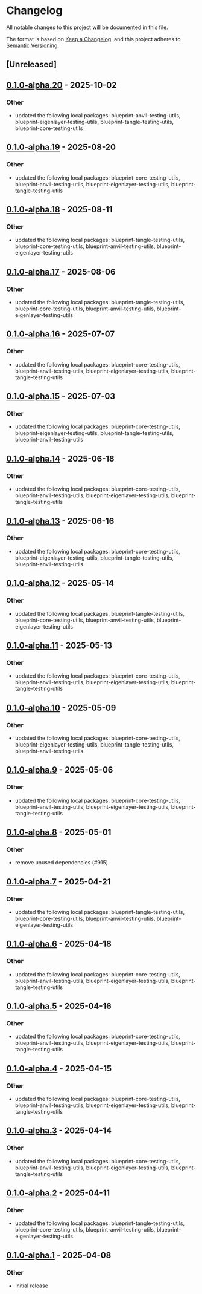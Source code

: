 # Changelog

All notable changes to this project will be documented in this file.

The format is based on [Keep a Changelog](https://keepachangelog.com/en/1.0.0/),
and this project adheres to [Semantic Versioning](https://semver.org/spec/v2.0.0.html).

## [Unreleased]

## [0.1.0-alpha.20](https://github.com/tangle-network/blueprint/compare/blueprint-testing-utils-v0.1.0-alpha.19...blueprint-testing-utils-v0.1.0-alpha.20) - 2025-10-02

### Other

- updated the following local packages: blueprint-anvil-testing-utils, blueprint-eigenlayer-testing-utils, blueprint-tangle-testing-utils, blueprint-core-testing-utils

## [0.1.0-alpha.19](https://github.com/tangle-network/blueprint/compare/blueprint-testing-utils-v0.1.0-alpha.18...blueprint-testing-utils-v0.1.0-alpha.19) - 2025-08-20

### Other

- updated the following local packages: blueprint-core-testing-utils, blueprint-anvil-testing-utils, blueprint-eigenlayer-testing-utils, blueprint-tangle-testing-utils

## [0.1.0-alpha.18](https://github.com/tangle-network/blueprint/compare/blueprint-testing-utils-v0.1.0-alpha.17...blueprint-testing-utils-v0.1.0-alpha.18) - 2025-08-11

### Other

- updated the following local packages: blueprint-tangle-testing-utils, blueprint-core-testing-utils, blueprint-anvil-testing-utils, blueprint-eigenlayer-testing-utils

## [0.1.0-alpha.17](https://github.com/tangle-network/blueprint/compare/blueprint-testing-utils-v0.1.0-alpha.16...blueprint-testing-utils-v0.1.0-alpha.17) - 2025-08-06

### Other

- updated the following local packages: blueprint-tangle-testing-utils, blueprint-core-testing-utils, blueprint-anvil-testing-utils, blueprint-eigenlayer-testing-utils

## [0.1.0-alpha.16](https://github.com/tangle-network/blueprint/compare/blueprint-testing-utils-v0.1.0-alpha.15...blueprint-testing-utils-v0.1.0-alpha.16) - 2025-07-07

### Other

- updated the following local packages: blueprint-core-testing-utils, blueprint-anvil-testing-utils, blueprint-eigenlayer-testing-utils, blueprint-tangle-testing-utils

## [0.1.0-alpha.15](https://github.com/tangle-network/blueprint/compare/blueprint-testing-utils-v0.1.0-alpha.14...blueprint-testing-utils-v0.1.0-alpha.15) - 2025-07-03

### Other

- updated the following local packages: blueprint-core-testing-utils, blueprint-eigenlayer-testing-utils, blueprint-tangle-testing-utils, blueprint-anvil-testing-utils

## [0.1.0-alpha.14](https://github.com/tangle-network/blueprint/compare/blueprint-testing-utils-v0.1.0-alpha.13...blueprint-testing-utils-v0.1.0-alpha.14) - 2025-06-18

### Other

- updated the following local packages: blueprint-core-testing-utils, blueprint-anvil-testing-utils, blueprint-eigenlayer-testing-utils, blueprint-tangle-testing-utils

## [0.1.0-alpha.13](https://github.com/tangle-network/blueprint/compare/blueprint-testing-utils-v0.1.0-alpha.12...blueprint-testing-utils-v0.1.0-alpha.13) - 2025-06-16

### Other

- updated the following local packages: blueprint-core-testing-utils, blueprint-eigenlayer-testing-utils, blueprint-tangle-testing-utils, blueprint-anvil-testing-utils

## [0.1.0-alpha.12](https://github.com/tangle-network/blueprint/compare/blueprint-testing-utils-v0.1.0-alpha.11...blueprint-testing-utils-v0.1.0-alpha.12) - 2025-05-14

### Other

- updated the following local packages: blueprint-tangle-testing-utils, blueprint-core-testing-utils, blueprint-anvil-testing-utils, blueprint-eigenlayer-testing-utils

## [0.1.0-alpha.11](https://github.com/tangle-network/blueprint/compare/blueprint-testing-utils-v0.1.0-alpha.10...blueprint-testing-utils-v0.1.0-alpha.11) - 2025-05-13

### Other

- updated the following local packages: blueprint-core-testing-utils, blueprint-anvil-testing-utils, blueprint-eigenlayer-testing-utils, blueprint-tangle-testing-utils

## [0.1.0-alpha.10](https://github.com/tangle-network/blueprint/compare/blueprint-testing-utils-v0.1.0-alpha.9...blueprint-testing-utils-v0.1.0-alpha.10) - 2025-05-09

### Other

- updated the following local packages: blueprint-core-testing-utils, blueprint-eigenlayer-testing-utils, blueprint-tangle-testing-utils, blueprint-anvil-testing-utils

## [0.1.0-alpha.9](https://github.com/tangle-network/blueprint/compare/blueprint-testing-utils-v0.1.0-alpha.8...blueprint-testing-utils-v0.1.0-alpha.9) - 2025-05-06

### Other

- updated the following local packages: blueprint-core-testing-utils, blueprint-anvil-testing-utils, blueprint-eigenlayer-testing-utils, blueprint-tangle-testing-utils

## [0.1.0-alpha.8](https://github.com/tangle-network/blueprint/compare/blueprint-testing-utils-v0.1.0-alpha.7...blueprint-testing-utils-v0.1.0-alpha.8) - 2025-05-01

### Other

- remove unused dependencies (#915)

## [0.1.0-alpha.7](https://github.com/tangle-network/blueprint/compare/blueprint-testing-utils-v0.1.0-alpha.6...blueprint-testing-utils-v0.1.0-alpha.7) - 2025-04-21

### Other

- updated the following local packages: blueprint-tangle-testing-utils, blueprint-core-testing-utils, blueprint-anvil-testing-utils, blueprint-eigenlayer-testing-utils

## [0.1.0-alpha.6](https://github.com/tangle-network/blueprint/compare/blueprint-testing-utils-v0.1.0-alpha.5...blueprint-testing-utils-v0.1.0-alpha.6) - 2025-04-18

### Other

- updated the following local packages: blueprint-core-testing-utils, blueprint-anvil-testing-utils, blueprint-eigenlayer-testing-utils, blueprint-tangle-testing-utils

## [0.1.0-alpha.5](https://github.com/tangle-network/blueprint/compare/blueprint-testing-utils-v0.1.0-alpha.4...blueprint-testing-utils-v0.1.0-alpha.5) - 2025-04-16

### Other

- updated the following local packages: blueprint-core-testing-utils, blueprint-anvil-testing-utils, blueprint-eigenlayer-testing-utils, blueprint-tangle-testing-utils

## [0.1.0-alpha.4](https://github.com/tangle-network/blueprint/compare/blueprint-testing-utils-v0.1.0-alpha.3...blueprint-testing-utils-v0.1.0-alpha.4) - 2025-04-15

### Other

- updated the following local packages: blueprint-core-testing-utils, blueprint-anvil-testing-utils, blueprint-eigenlayer-testing-utils, blueprint-tangle-testing-utils

## [0.1.0-alpha.3](https://github.com/tangle-network/blueprint/compare/blueprint-testing-utils-v0.1.0-alpha.2...blueprint-testing-utils-v0.1.0-alpha.3) - 2025-04-14

### Other

- updated the following local packages: blueprint-core-testing-utils, blueprint-anvil-testing-utils, blueprint-eigenlayer-testing-utils, blueprint-tangle-testing-utils

## [0.1.0-alpha.2](https://github.com/tangle-network/blueprint/compare/blueprint-testing-utils-v0.1.0-alpha.1...blueprint-testing-utils-v0.1.0-alpha.2) - 2025-04-11

### Other

- updated the following local packages: blueprint-tangle-testing-utils, blueprint-core-testing-utils, blueprint-anvil-testing-utils, blueprint-eigenlayer-testing-utils

## [0.1.0-alpha.1](https://github.com/tangle-network/blueprint/releases/tag/blueprint-testing-utils-v0.1.0-alpha.1) - 2025-04-08

### Other

- Initial release
